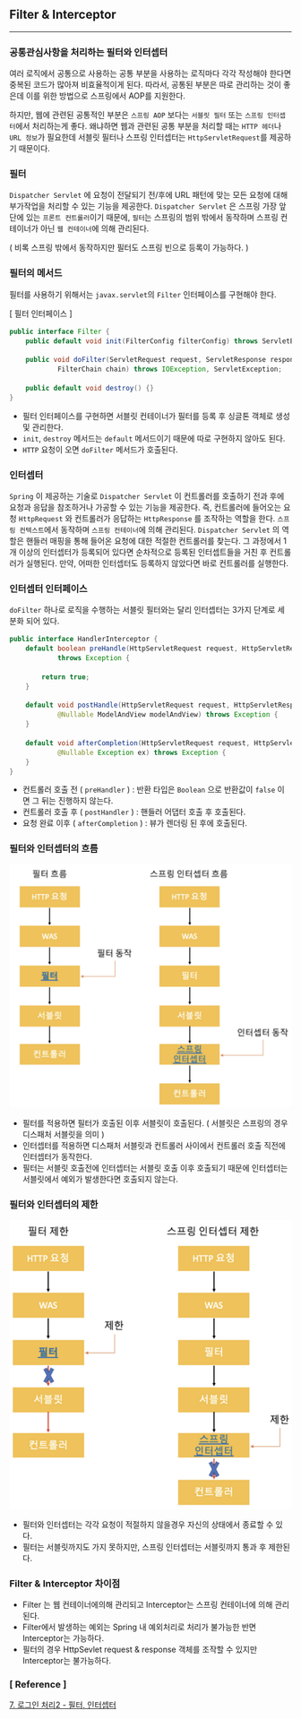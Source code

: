 ## Filter & Interceptor

---

### 공통관심사항을 처리하는 필터와 인터셉터

여러 로직에서 공통으로 사용하는 공통 부분을 사용하는 로직마다 각각 작성해야 한다면 중복된 코드가 많아져 비효율적이게 된다. 따라서, 공통된 부분은 따로 관리하는 것이 좋은데 이를 위한 방법으로 스프링에서 AOP를 지원한다.

하지만, 웹에 관련된 공통적인 부분은 `스프링 AOP` 보다는 `서블릿 필터` 또는 `스프링 인터셉터`에서 처리하는게 좋다. 왜냐하면 웹과 관련된 공통 부분을 처리할 때는 `HTTP 헤더`나 `URL 정보`가 필요한데 서블릿 필터나 스프링 인터셉터는 `HttpServletRequest`를 제공하기 때문이다.

### 필터

`Dispatcher Servlet` 에 요청이 전달되기 전/후에 URL 패턴에 맞는 모든 요청에 대해 부가작업을 처리할 수 있는 기능을 제공한다. `Dispatcher Servlet` 은 스프링 가장 앞단에 있는 `프론트 컨트롤러`이기 때문에, `필터`는 스프링의 범위 밖에서 동작하며 스프링 컨테이너가 아닌 `웹 컨테이너`에 의해 관리된다.

( 비록 스프링 밖에서 동작하지만 필터도 스프링 빈으로 등록이 가능하다. )

### 필터의 메서드

필터를 사용하기 위해서는 `javax.servlet`의 `Filter` 인터페이스를 구현해야 한다.

[ 필터 인터페이스 ]

```java
public interface Filter {
    public default void init(FilterConfig filterConfig) throws ServletException {}

    public void doFilter(ServletRequest request, ServletResponse response,
            FilterChain chain) throws IOException, ServletException;

    public default void destroy() {}
}
```

- 필터 인터페이스를 구현하면 서블릿 컨테이너가 필터를 등록 후 싱글톤 객체로 생성 및 관리한다.
- `init`, `destroy` 메서드는 `default` 메서드이기 때문에 따로 구현하지 않아도 된다.
- `HTTP` 요청이 오면 `doFilter` 메서드가 호출된다.

### 인터셉터

`Spring` 이 제공하는 기술로 `Dispatcher Servlet` 이 컨트롤러를 호출하기 전과 후에 요청과 응답을 참조하거나 가공할 수 있는 기능을 제공한다. 즉, 컨트롤러에 들어오는 요청 `HttpRequest` 와 컨트롤러가 응답하는 `HttpResponse` 를 조작하는 역할을 한다. `스프링 컨텍스트`에서 동작하며 `스프링 컨테이너`에 의해 관리된다. `Dispatcher Servlet` 의 역할은 핸들러 매핑을 통해 들어온 요청에 대한 적절한 컨트롤러를 찾는다. 그 과정에서 1개 이상의 인터셉터가 등록되어 있다면 순차적으로 등록된 인터셉트들을 거친 후 컨트롤러가 실행된다. 만약, 어떠한 인터셉터도 등록하지 않았다면 바로 컨트롤러를 실행한다.

### 인터셉터 인터페이스

`doFilter` 하나로 로직을 수행하는 서블릿 필터와는 달리 인터셉터는 3가지 단계로 세분화 되어 있다.

```java
public interface HandlerInterceptor {
	default boolean preHandle(HttpServletRequest request, HttpServletResponse response, Object handler)
			throws Exception {

		return true;
	}

	default void postHandle(HttpServletRequest request, HttpServletResponse response, Object handler,
			@Nullable ModelAndView modelAndView) throws Exception {
	}

	default void afterCompletion(HttpServletRequest request, HttpServletResponse response, Object handler,
			@Nullable Exception ex) throws Exception {
	}
}
```

- 컨트롤러 호출 전 ( `preHandler` ) : 반환 타입은 `Boolean` 으로 반환값이 `false` 이면 그 뒤는 진행하지 않는다.
- 컨트롤러 호출 후 ( `postHandler` ) : 핸들러 어댑터 호출 후 호출된다.
- 요청 완료 이후 ( `afterCompletion` ) : 뷰가 렌더링 된 후에 호출된다.

### 필터와 인터셉터의 흐름

![스크린샷 2023-09-13 오후 9.47.54.png](../Minsu/img/20.png)

- 필터를 적용하면 필터가 호출된 이후 서블릿이 호출된다. ( 서블릿은 스프링의 경우 디스패처 서블릿을 의미 )
- 인터셉터를 적용하면 디스패처 서블릿과 컨트롤러 사이에서 컨트롤러 호출 직전에 인터셉터가 동작한다.
- 필터는 서블릿 호출전에 인터셉터는 서블릿 호출 이후 호출되기 때문에 인터셉터는 서블릿에서 예외가 발생한다면 호출되지 않는다.

### 필터와 인터셉터의 제한

![스크린샷 2023-09-16 오후 1.48.32.png](../Minsu/img/21.png)

- 필터와 인터셉터는 각각 요청이 적절하지 않을경우 자신의 상태에서 종료할 수 있다.
- 필터는 서블릿까지도 가지 못하지만, 스프링 인터셉터는 서블릿까지 통과 후 제한된다.

### Filter & Interceptor 차이점

- Filter 는 웹 컨테이너에의해 관리되고 Interceptor는 스프링 컨테이너에 의해 관리된다.
- Filter에서 발생하는 예외는 Spring 내 예외처리로 처리가 불가능한 반면 Interceptor는 가능하다.
- 필터의 경우 HttpSevlet request & response 객체를 조작할 수 있지만 Interceptor는 불가능하다.

### [ Reference ]

[7. 로그인 처리2 - 필터, 인터셉터](https://catsbi.oopy.io/9ed2ec2b-b8f3-43f7-99fa-32f69f059171)
